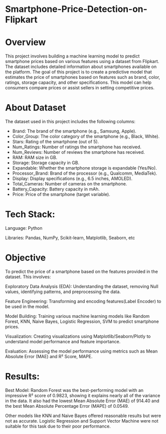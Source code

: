 # Smartphone-Price-Detection-on-Flipkart


# Overview
This project involves building a machine learning model to predict smartphone prices based on various features using a dataset from Flipkart. The dataset includes detailed information about smartphones available on the platform.
The goal of this project is to create a predictive model that estimates the price of smartphones based on features such as brand, color, ratings, storage capacity, and other specifications. This model can help consumers compare prices or assist sellers in setting competitive prices.

# About Dataset
The dataset used in this project includes the following columns:
* Brand: The brand of the smartphone (e.g., Samsung, Apple).
* Color_Group: The color category of the smartphone (e.g., Black, White).
* Stars: Rating of the smartphone (out of 5).
* Num_Ratings: Number of ratings the smartphone has received.
* Num_Reviews: Number of reviews the smartphone has received.
* RAM: RAM size in GB.
* Storage: Storage capacity in GB.
* Expandable: Whether the smartphone storage is expandable (Yes/No).
* Processor_Brand: Brand of the processor (e.g., Qualcomm, MediaTek).
* Display: Display specifications (e.g., 6.5 inches, AMOLED).
* Total_Cameras: Number of cameras on the smartphone.
* Battery_Capacity: Battery capacity in mAh.
* Price: Price of the smartphone (target variable).

# Tech Stack:
Language: Python

Libraries: Pandas, NumPy, Scikit-learn, Matplotlib, Seaborn, etc


#  Objective
To predict the price of a smartphone based on the features provided in the dataset. This involves:

Exploratory Data Analysis (EDA): Understanding the dataset, removing Null values, identifying patterns, and preprocessing the data.

Feature Engineering: Transforming and encoding features(Label Encoder) to be used in the model.

Model Building: Training various machine learning models like Random Forest, KNN, Naive Bayes, Logistic Regression, SVM to predict smartphone prices.

Visualization: Creating visualizations using Matplotlib/Seaborn/Plotly to understand model performance and feature importance.

Evaluation: Assessing the model performance using metrics such as Mean Absolute Error (MAE) and R² Score, MAPE.

# Results:
Best Model: Random Forest was the best-performing model with an impressive R² score of 0.9823, showing it explains nearly all of the variance in the data. It also had the lowest Mean Absolute Error (MAE) of 914.40 and the best Mean Absolute Percentage Error (MAPE) of 0.0549.

Other models like KNN and Naive Bayes offered reasonable results but were not as accurate. Logistic Regression and Support Vector Machine were not suitable for this task due to their poor performance.
